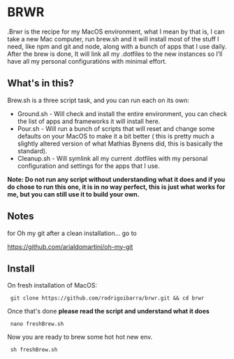 # BRWR

.Brwr is the recipe for my MacOS environment, what I mean by that is, I can take a new Mac computer, run brew.sh and it will install most of the stuff I need, like npm and git and node, along with a bunch of apps that I use daily. After the brew is done, It will link all my .dotfiles to the new instances so I’ll have all my personal configuratións with minimal effort.


## What's in this?

Brew.sh is a three script task, and you can run each on its own:
- Ground.sh - Will check and install the entire environment, you can check the list of apps and frameworks it will install here.
- Pour.sh - Will run a bunch of scripts that will reset and change some defaults on your MacOS to make it a bit better ( this is pretty much a slightly altered version of what Mathias Bynens did, this is basically the standard).
- Cleanup.sh - Will symlink all my current .dotfiles with my personal configuration and settings for the apps that I use.

**Note:  Do not run any script without understanding what it does and if you do chose to run this one, it is in no way perfect, this is just what works for me, but you can still use it to build your own.**



## Notes

for Oh my git after a clean installation... go to

https://github.com/arialdomartini/oh-my-git


## Install

On fresh installation of MacOS:

```shell
 git clone https://github.com/rodrigoibarra/brwr.git && cd brwr
```
Once that's done **please read the script and understand what it does**
```shell
 nano freshBrew.sh
```
Now you are ready to brew some hot hot new env.
```shell
 sh freshBrew.sh
```


